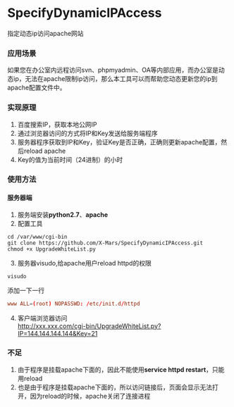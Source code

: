 # SpecifyDynamicIPAccess
指定动态ip访问apache网站
### 应用场景
如果您在办公室内远程访问svn、phpmyadmin、OA等内部应用，而办公室是动态ip，无法在apache限制ip访问，那么本工具可以而帮助您动态更新您的ip到apache配置文件中。
### 实现原理
1. 百度搜索IP，获取本地公网IP  
2. 通过浏览器访问的方式将IP和Key发送给服务端程序  
3. 服务器程序获取到IP和Key，验证Key是否正确，正确则更新apache配置，然后reload apache  
4. Key的值为当前时间（24进制）的小时  

### 使用方法
#### 服务器端
1. 服务端安装**python2.7**、**apache**
2. 配置工具
```shell
cd /var/www/cgi-bin
git clone https://github.com/X-Mars/SpecifyDynamicIPAccess.git
chmod +x UpgradeWhiteList.py
```
3. 服务器visudo,给apache用户reload httpd的权限  
```shell
visudo
```
添加一下一行   
```conf
www ALL=(root) NOPASSWD: /etc/init.d/httpd
```

4. 客户端浏览器访问    
http://xxx.xxx.com/cgi-bin/UpgradeWhiteList.py?IP=144.144.144.144&Key=21

### 不足
1. 由于程序是挂载apache下面的，因此不能使用**service httpd restart**，只能用reload
2. 也是由于程序是挂载apache下面的，所以访问链接后，页面会显示无法打开，因为reload的时候，apache关闭了连接进程

